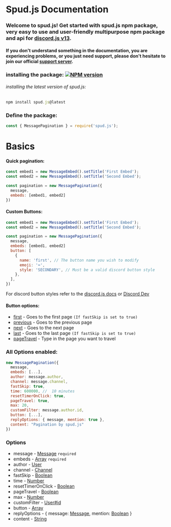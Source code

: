 # Spud.js Documentation
### Welcome to spud.js! Get started with spud.js npm package, very easy to use and user-friendly multipurpose npm package and api for <a href="https://discord.js.org/#/" target="_blank">discord.js v13</a>.
#### If you don't understand something in the documentation, you are experiencing problems, or you just need support, please don't hesitate to join our official <a href="https://discord.gg/7MaXqCy6JH">support server</a>.

### installing the package: <a href="https://www.npmjs.com/package/spud.js"><img src="https://img.shields.io/npm/v/spud.js?maxAge=3600" alt="NPM version" /></a>
###### installing the latest version of spud.js:
```js
npm install spud.js@latest
```

### Define the package:
```js
const { MessagePagination } = require('spud.js');
```

# Basics
#### Quick pagination:
```js
const embed1 = new MessageEmbed().setTitle('First Embed');
const embed2 = new MessageEmbed().setTitle('Second Embed');

const pagination = new MessagePagination({
  message,
  embeds: [embed1, embed2]
})
```

#### Custom Buttons:
```js
const embed1 = new MessageEmbed().setTitle('First Embed');
const embed2 = new MessageEmbed().setTitle('Second Embed');

const pagination = new MessagePagination({
  message,
  embeds: [embed1, embed2]
  button: [
    {
      name: 'first', // The button name you wish to modify
      emoji: '⬅️',
      style: 'SECONDARY', // Must be a valid discord button style
    },
  ],
})
```
For discord button styles refer to the [discord.js docs](https://discord.js.org/#/docs/main/stable/typedef/MessageButtonStyle) or [Discord Dev](https://discord.com/developers/docs/interactions/message-components#button-object-button-styles)
#### Button options:
- [first]() - Goes to the first page `(If fastSkip is set to true)`
- [previous]() - Goes to the previous page
- [next]() - Goes to the next page
- [last]()  - Goes to the last page `(If fastSkip is set to true)`
- [pageTravel]() - Type in the page you want to travel

### All Options enabled:
```js
new MessagePagination({
  message,
  embeds: [...],
  author: message.author,
  channel: message.channel,
  fastSkip: true,
  time: 600000, //  10 minutes
  resetTimerOnClick: true,
  pageTravel: true,
  max: 20,
  customFilter: message.author.id,
  button: [...],
  replyOptions: { message, mention: true },
  content: "Pagination by spud.js"
})
```

### Options
- message - [Message](https://discord.js.org/#/docs/main/stable/class/Message) `required`
- embeds - [Array](https://developer.mozilla.org/en-US/docs/Glossary/Array) `required`
- author - [User](https://discord.js.org/#/docs/main/stable/class/User)
- channel - [Channel](https://discord.js.org/#/docs/main/stable/class/Channel)
- fastSkip - [Boolean](https://developer.mozilla.org/en-US/docs/Glossary/Boolean)
- time - [Number](https://developer.mozilla.org/en-US/docs/Glossary/Number)
- resetTimerOnClick -  [Boolean](https://developer.mozilla.org/en-US/docs/Glossary/Boolean)
- pageTravel - [Boolean](https://developer.mozilla.org/en-US/docs/Glossary/Boolean)
- max - [Number](https://developer.mozilla.org/en-US/docs/Glossary/Number)
- customFilter - [User#id](https://discord.js.org/#/docs/main/stable/class/User?scrollTo=id)
- button - [Array](https://developer.mozilla.org/en-US/docs/Glossary/Array)
- replyOptions - { message: [Message](https://discord.js.org/#/docs/main/stable/class/Message), mention: [Boolean](https://developer.mozilla.org/en-US/docs/Glossary/Boolean) }
- content - [String](https://developer.mozilla.org/en-US/docs/Glossary/String)
